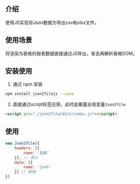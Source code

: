 ## 介绍
使用JS实现将Json数据为导出csv和xlsx文件。

## 使用场景
将渲染为表格的报表数据直接通过JS导出，省去再解析表格DOM。

## 安装使用
1. 通过 npm 安装
```bash
npm install json2filejs --save
```
2. 直接通过script标签应用，此时会暴露全局变量`Json2file`
```html
<script src="./json2file/dist/index.js"></script>
```
## 使用
```js
new Json2file({
    headers: [{
        name: '名称'
    }], // 表头
    data: [{
        name: 'json'
    }] // 数据
})
```